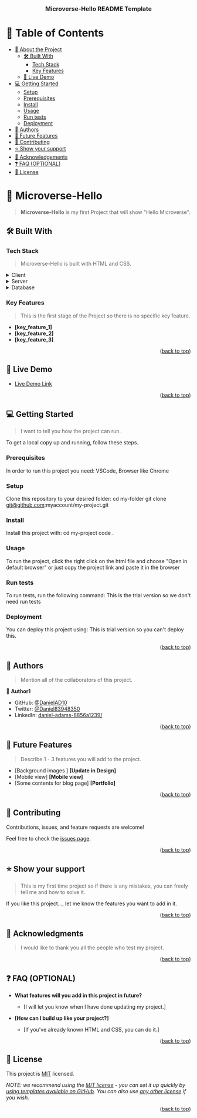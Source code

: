 <a name="readme-top"></a>

<div align="center">
  <!-- You are encouraged to replace this logo with your own! Otherwise you can also remove it. -->
  <!-- <img src="murple_logo.png" alt="logo" width="140"  height="auto" />
  <br/> -->

  <h3><b>Microverse-Hello README Template</b></h3>

</div>

<!-- TABLE OF CONTENTS -->

# 📗 Table of Contents

- [📖 About the Project](#about-project)
  - [🛠 Built With](#built-with)
    - [Tech Stack](#tech-stack)
    - [Key Features](#key-features)
  - [🚀 Live Demo](#live-demo)
- [💻 Getting Started](#getting-started)
  - [Setup](#setup)
  - [Prerequisites](#prerequisites)
  - [Install](#install)
  - [Usage](#usage)
  - [Run tests](#run-tests)
  - [Deployment](#deployment)
- [👥 Authors](#authors)
- [🔭 Future Features](#future-features)
- [🤝 Contributing](#contributing)
- [⭐️ Show your support](#support)
- [🙏 Acknowledgements](#acknowledgements)
- [❓ FAQ (OPTIONAL)](#faq)
- [📝 License](#license)

<!-- PROJECT DESCRIPTION -->

# 📖 Microverse-Hello <a name="about-project"></a>

> **Microverse-Hello** is my first Project that will show "Hello Microverse".

## 🛠 Built With <a name="built-with"></a>

### Tech Stack <a name="tech-stack"></a>

> Microverse-Hello is built with HTML and CSS.

<details>
  <summary>Client</summary>
  <ul>
    <li><a href="https://reactjs.org/">React.js</a></li>
  </ul>
</details>

<details>
  <summary>Server</summary>
  <ul>
    <li><a href="https://expressjs.com/">Express.js</a></li>
  </ul>
</details>

<details>
<summary>Database</summary>
  <ul>
    <li><a href="https://www.postgresql.org/">PostgreSQL</a></li>
  </ul>
</details>

<!-- Features -->

### Key Features <a name="key-features"></a>

> This is the first stage of the Project so there is no specific key feature.

- **[key_feature_1]**
- **[key_feature_2]**
- **[key_feature_3]**

<p align="right">(<a href="#readme-top">back to top</a>)</p>

<!-- LIVE DEMO -->

## 🚀 Live Demo <a name="live-demo"></a>

- [Live Demo Link](https://google.com)

<p align="right">(<a href="#readme-top">back to top</a>)</p>

<!-- GETTING STARTED -->

## 💻 Getting Started <a name="getting-started"></a>

> I want to tell you how the project can run.

To get a local copy up and running, follow these steps.

### Prerequisites

In order to run this project you need:
VSCode, Browser like Chrome

<!--
Example command:

```sh
 gem install rails
```
 -->

### Setup

Clone this repository to your desired folder:
  cd my-folder
  git clone git@github.com:myaccount/my-project.git
  
<!--
Example commands:

```sh
  cd my-folder
  git clone git@github.com:myaccount/my-project.git
```
--->

### Install

Install this project with:
cd my-project
code .
<!--
Example command:

```sh
  cd my-project
  gem install
```
--->

### Usage

To run the project, click the right click on the html file and choose "Open in default browser" 
or  just copy the project link and paste it in the browser

<!--
Example command:

```sh
  rails server
```
--->

### Run tests

To run tests, run the following command:
This is the trial version so we don't need run tests

<!--
Example command:

```sh
  bin/rails test test/models/article_test.rb
```
--->

### Deployment

You can deploy this project using:
This is trial version so you can't deploy this.
<!--
Example:

```sh

```
 -->

<p align="right">(<a href="#readme-top">back to top</a>)</p>

<!-- AUTHORS -->

## 👥 Authors <a name="authors"></a>

> Mention all of the collaborators of this project.

👤 **Author1**

- GitHub: [@DanielAD10](https://github.com/DanielAD10)
- Twitter: [@Daniel83948350](https://twitter.com/Daniel83948350)
- LinkedIn: [daniel-adams-8856a1239/](https://www.linkedin.com/in/daniel-adams-8856a1239/)



<p align="right">(<a href="#readme-top">back to top</a>)</p>

<!-- FUTURE FEATURES -->

## 🔭 Future Features <a name="future-features"></a>

> Describe 1 - 3 features you will add to the project.

- [Background images ] **[Update in Design]**
- [Mobile view] **[Mobile view]**
- [Some contents for blog page] **[Portfolio]**

<p align="right">(<a href="#readme-top">back to top</a>)</p>

<!-- CONTRIBUTING -->

## 🤝 Contributing <a name="contributing"></a>

Contributions, issues, and feature requests are welcome!

Feel free to check the [issues page](../../issues/).

<p align="right">(<a href="#readme-top">back to top</a>)</p>

<!-- SUPPORT -->

## ⭐️ Show your support <a name="support"></a>

> This is my first time project so if there is any mistakes, you can freely tell me and how to solve it. 

If you like this project..., let me know the features you want to add in it.

<p align="right">(<a href="#readme-top">back to top</a>)</p>

<!-- ACKNOWLEDGEMENTS -->

## 🙏 Acknowledgments <a name="acknowledgements"></a>



> I would like to thank you all the people who test my project.

<p align="right">(<a href="#readme-top">back to top</a>)</p>

<!-- FAQ (optional) -->

## ❓ FAQ (OPTIONAL) <a name="faq"></a>

- **What features will you add in this project in future?**

  - [I will let you know when I have done updating my project.]

- **[How can I build up like your project?]**

  - [If you've already known HTML and CSS, you can do it.]

<p align="right">(<a href="#readme-top">back to top</a>)</p>

<!-- LICENSE -->

## 📝 License <a name="license"></a>

This project is [MIT](./LICENSE) licensed.

_NOTE: we recommend using the [MIT license](https://choosealicense.com/licenses/mit/) - you can set it up quickly by [using templates available on GitHub](https://docs.github.com/en/communities/setting-up-your-project-for-healthy-contributions/adding-a-license-to-a-repository). You can also use [any other license](https://choosealicense.com/licenses/) if you wish._

<p align="right">(<a href="#readme-top">back to top</a>)</p>